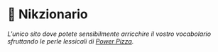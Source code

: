 # 🍕 Nikzionario

_L'unico sito dove potete sensibilmente arricchire il vostro vocabolario sfruttando le perle lessicali di [Power Pizza](https://www.spreaker.com/show/power-pizza)._

